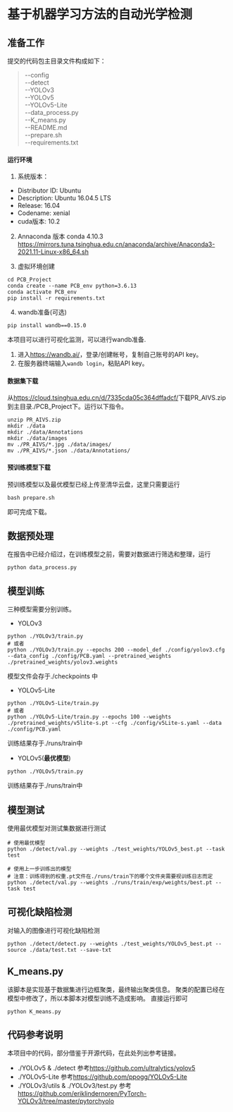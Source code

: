 # 基于机器学习方法的自动光学检测

## 准备工作
提交的代码包主目录文件构成如下：
> --config  
> --detect  
> --YOLOv3  
> --YOLOv5  
> --YOLOv5-Lite  
> --data_process.py  
> --K_means.py  
> --README.md  
> --prepare.sh  
> --requirements.txt  

#### 运行环境
1. 系统版本：
- Distributor ID: Ubuntu
- Description:    Ubuntu 16.04.5 LTS
- Release:        16.04
- Codename:       xenial
- cuda版本: 10.2
2. Annaconda 版本
conda 4.10.3
<https://mirrors.tuna.tsinghua.edu.cn/anaconda/archive/Anaconda3-2021.11-Linux-x86_64.sh>

3. 虚拟环境创建
```
cd PCB_Project
conda create --name PCB_env python=3.6.13
conda activate PCB_env
pip install -r requirements.txt
```

4. wandb准备(可选)
```
pip install wandb==0.15.0
```
本项目可以进行可视化监测，可以进行wandb准备.
  1. 进入<https://wandb.ai/>，登录/创建帐号，复制自己账号的API key。
  2. 在服务器终端输入```wandb login```，粘贴API key。

#### 数据集下载
从<https://cloud.tsinghua.edu.cn/d/7335cda05c364dffadcf/>下载PR_AIVS.zip到主目录./PCB_Project下。运行以下指令。

```
unzip PR_AIVS.zip
mkdir ./data 
mkdir ./data/Annotations
mkdir ./data/images
mv ./PR_AIVS/*.jpg ./data/images/
mv ./PR_AIVS/*.json ./data/Annotations/
```

#### 预训练模型下载
预训练模型以及最优模型已经上传至清华云盘，这里只需要运行
```
bash prepare.sh
```
即可完成下载。

## 数据预处理
在报告中已经介绍过，在训练模型之前，需要对数据进行筛选和整理，运行
```
python data_process.py
```

## 模型训练
三种模型需要分别训练。
- YOLOv3

```
python ./YOLOv3/train.py
# 或者
python ./YOLOv3/train.py --epochs 200 --model_def ./config/yolov3.cfg --data_config ./config/PCB.yaml --pretrained_weights ./pretrained_weights/yolov3.weights
```
模型文件会存于./checkpoints 中

- YOLOv5-Lite
```
python ./YOLOv5-Lite/train.py
# 或者
python ./YOLOv5-Lite/train.py --epochs 100 --weights ./pretrained_weights/v5lite-s.pt --cfg ./config/v5Lite-s.yaml --data ./config/PCB.yaml
```
训练结果存于./runs/train中
- YOLOv5(**最优模型**)
```
python ./YOLOv5/train.py
```
训练结果存于./runs/train中

## 模型测试
使用最优模型对测试集数据进行测试
```
# 使用最优模型
python ./detect/val.py --weights ./test_weights/YOLOv5_best.pt --task test

# 使用上一步训练出的模型
# 注意：训练得到的权重.pt文件在./runs/train下的哪个文件夹需要视训练日志而定
python ./detect/val.py --weights ./runs/train/exp/weights/best.pt --task test

```

## 可视化缺陷检测
对输入的图像进行可视化缺陷检测
```
python ./detect/detect.py --weights ./test_weights/YOLOv5_best.pt --source ./data/test.txt --save-txt
```

## K_means.py
该脚本是实现基于数据集进行边框聚类，最终输出聚类信息。
聚类的配置已经在模型中修改了，所以本脚本对模型训练不造成影响。
直接运行即可
```
python K_means.py
```

## 代码参考说明
本项目中的代码，部分借鉴于开源代码，在此处列出参考链接。
- ./YOLOv5 & ./detect
  参考<https://github.com/ultralytics/yolov5>
- ./YOLOv5-Lite
  参考<https://github.com/ppogg/YOLOv5-Lite>
- ./YOLOv3/utils & ./YOLOv3/test.py
  参考<https://github.com/eriklindernoren/PyTorch-YOLOv3/tree/master/pytorchyolo>

